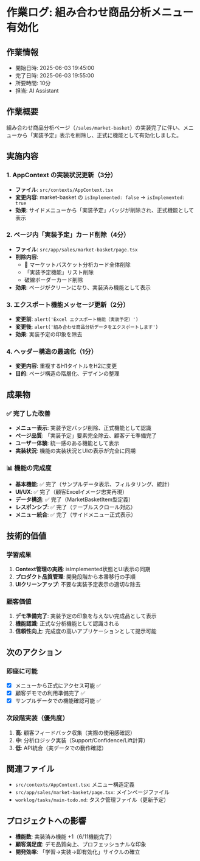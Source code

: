 # 作業ログ: 組み合わせ商品分析メニュー有効化

## 作業情報
- 開始日時: 2025-06-03 19:45:00
- 完了日時: 2025-06-03 19:55:00
- 所要時間: 10分
- 担当: AI Assistant

## 作業概要
組み合わせ商品分析ページ（`/sales/market-basket`）の実装完了に伴い、メニューから「実装予定」表示を削除し、正式に機能として有効化しました。

## 実施内容

### 1. AppContext の実装状況更新（3分）
- **ファイル**: `src/contexts/AppContext.tsx`
- **変更内容**: market-basket の `isImplemented: false` → `isImplemented: true`
- **効果**: サイドメニューから「実装予定」バッジが削除され、正式機能として表示

### 2. ページ内「実装予定」カード削除（4分）
- **ファイル**: `src/app/sales/market-basket/page.tsx`
- **削除内容**: 
  - 🚧 マーケットバスケット分析カード全体削除
  - 「実装予定機能」リスト削除
  - 破線ボーダーカード削除
- **効果**: ページがクリーンになり、実装済み機能として表示

### 3. エクスポート機能メッセージ更新（2分）
- **変更前**: `alert('Excel エクスポート機能（実装予定）')`
- **変更後**: `alert('組み合わせ商品分析データをエクスポートします')`
- **効果**: 実装予定の印象を除去

### 4. ヘッダー構造の最適化（1分）
- **変更内容**: 重複するH1タイトルをH2に変更
- **目的**: ページ構造の階層化、デザインの整理

## 成果物

### ✅ **完了した改善**
- **メニュー表示**: 実装予定バッジ削除、正式機能として認識
- **ページ品質**: 「実装予定」要素完全除去、顧客デモ準備完了
- **ユーザー体験**: 統一感のある機能として表示
- **実装状況**: 機能の実装状況とUIの表示が完全に同期

### 📊 **機能の完成度**
- **基本機能**: ✅ 完了（サンプルデータ表示、フィルタリング、統計）
- **UI/UX**: ✅ 完了（顧客Excelイメージ忠実再現）
- **データ構造**: ✅ 完了（MarketBasketItem型定義）
- **レスポンシブ**: ✅ 完了（テーブルスクロール対応）
- **メニュー統合**: ✅ 完了（サイドメニュー正式表示）

## 技術的価値

### **学習成果**
1. **Context管理の実践**: isImplemented状態とUI表示の同期
2. **プロダクト品質管理**: 開発段階から本番移行の手順
3. **UIクリーンアップ**: 不要な実装予定表示の適切な除去

### **顧客価値**
1. **デモ準備完了**: 実装予定の印象を与えない完成品として表示
2. **機能認識**: 正式な分析機能として認識される
3. **信頼性向上**: 完成度の高いアプリケーションとして提示可能

## 次のアクション

### **即座に可能**
- [x] メニューから正式にアクセス可能 ✅
- [x] 顧客デモでの利用準備完了 ✅
- [x] サンプルデータでの機能確認可能 ✅

### **次段階実装（優先度）**
1. **高**: 顧客フィードバック収集（実際の使用感確認）
2. **中**: 分析ロジック実装（Support/Confidence/Lift計算）
3. **低**: API統合（実データでの動作確認）

## 関連ファイル
- `src/contexts/AppContext.tsx`: メニュー構造定義
- `src/app/sales/market-basket/page.tsx`: メインページファイル
- `worklog/tasks/main-todo.md`: タスク管理ファイル（更新予定）

## プロジェクトへの影響
- **機能数**: 実装済み機能 +1（6/11機能完了）
- **顧客満足度**: デモ品質向上、プロフェッショナルな印象
- **開発効率**: 「学習→実装→即有効化」サイクルの確立 